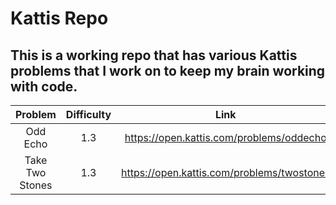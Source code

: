 # Kattis Repo

## This is a working repo that has various Kattis problems that I work on to keep my brain working with code.

|     Problem     | Difficulty |                    Link                    |
| :-------------: | :--------: | :----------------------------------------: |
|    Odd Echo     |    1.3     |  https://open.kattis.com/problems/oddecho  |
| Take Two Stones |    1.3     | https://open.kattis.com/problems/twostones |
